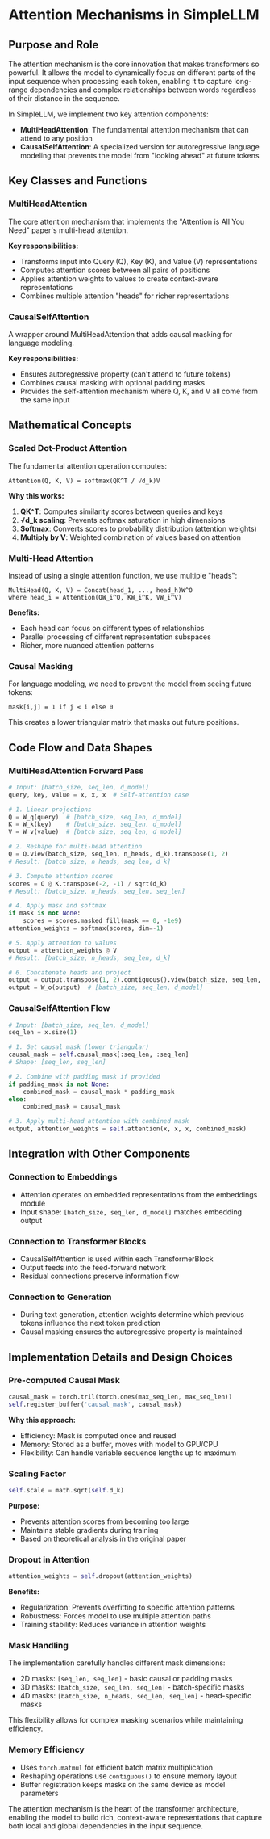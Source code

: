 # Attention Mechanisms in SimpleLLM

## Purpose and Role

The attention mechanism is the core innovation that makes transformers so powerful. It allows the model to dynamically focus on different parts of the input sequence when processing each token, enabling it to capture long-range dependencies and complex relationships between words regardless of their distance in the sequence.

In SimpleLLM, we implement two key attention components:
- **MultiHeadAttention**: The fundamental attention mechanism that can attend to any position
- **CausalSelfAttention**: A specialized version for autoregressive language modeling that prevents the model from "looking ahead" at future tokens

## Key Classes and Functions

### MultiHeadAttention
The core attention mechanism that implements the "Attention is All You Need" paper's multi-head attention.

**Key responsibilities:**
- Transforms input into Query (Q), Key (K), and Value (V) representations
- Computes attention scores between all pairs of positions
- Applies attention weights to values to create context-aware representations
- Combines multiple attention "heads" for richer representations

### CausalSelfAttention
A wrapper around MultiHeadAttention that adds causal masking for language modeling.

**Key responsibilities:**
- Ensures autoregressive property (can't attend to future tokens)
- Combines causal masking with optional padding masks
- Provides the self-attention mechanism where Q, K, and V all come from the same input

## Mathematical Concepts

### Scaled Dot-Product Attention

The fundamental attention operation computes:

```
Attention(Q, K, V) = softmax(QK^T / √d_k)V
```

**Why this works:**
1. **QK^T**: Computes similarity scores between queries and keys
2. **√d_k scaling**: Prevents softmax saturation in high dimensions
3. **Softmax**: Converts scores to probability distribution (attention weights)
4. **Multiply by V**: Weighted combination of values based on attention

### Multi-Head Attention

Instead of using a single attention function, we use multiple "heads":

```
MultiHead(Q, K, V) = Concat(head_1, ..., head_h)W^O
where head_i = Attention(QW_i^Q, KW_i^K, VW_i^V)
```

**Benefits:**
- Each head can focus on different types of relationships
- Parallel processing of different representation subspaces
- Richer, more nuanced attention patterns

### Causal Masking

For language modeling, we need to prevent the model from seeing future tokens:

```
mask[i,j] = 1 if j ≤ i else 0
```

This creates a lower triangular matrix that masks out future positions.

## Code Flow and Data Shapes

### MultiHeadAttention Forward Pass

```python
# Input: [batch_size, seq_len, d_model]
query, key, value = x, x, x  # Self-attention case

# 1. Linear projections
Q = W_q(query)  # [batch_size, seq_len, d_model]
K = W_k(key)    # [batch_size, seq_len, d_model]  
V = W_v(value)  # [batch_size, seq_len, d_model]

# 2. Reshape for multi-head attention
Q = Q.view(batch_size, seq_len, n_heads, d_k).transpose(1, 2)
# Result: [batch_size, n_heads, seq_len, d_k]

# 3. Compute attention scores
scores = Q @ K.transpose(-2, -1) / sqrt(d_k)
# Result: [batch_size, n_heads, seq_len, seq_len]

# 4. Apply mask and softmax
if mask is not None:
    scores = scores.masked_fill(mask == 0, -1e9)
attention_weights = softmax(scores, dim=-1)

# 5. Apply attention to values
output = attention_weights @ V
# Result: [batch_size, n_heads, seq_len, d_k]

# 6. Concatenate heads and project
output = output.transpose(1, 2).contiguous().view(batch_size, seq_len, d_model)
output = W_o(output)  # [batch_size, seq_len, d_model]
```

### CausalSelfAttention Flow

```python
# Input: [batch_size, seq_len, d_model]
seq_len = x.size(1)

# 1. Get causal mask (lower triangular)
causal_mask = self.causal_mask[:seq_len, :seq_len]
# Shape: [seq_len, seq_len]

# 2. Combine with padding mask if provided
if padding_mask is not None:
    combined_mask = causal_mask * padding_mask
else:
    combined_mask = causal_mask

# 3. Apply multi-head attention with combined mask
output, attention_weights = self.attention(x, x, x, combined_mask)
```

## Integration with Other Components

### Connection to Embeddings
- Attention operates on embedded representations from the embeddings module
- Input shape: `[batch_size, seq_len, d_model]` matches embedding output

### Connection to Transformer Blocks
- CausalSelfAttention is used within each TransformerBlock
- Output feeds into the feed-forward network
- Residual connections preserve information flow

### Connection to Generation
- During text generation, attention weights determine which previous tokens influence the next token prediction
- Causal masking ensures the autoregressive property is maintained

## Implementation Details and Design Choices

### Pre-computed Causal Mask
```python
causal_mask = torch.tril(torch.ones(max_seq_len, max_seq_len))
self.register_buffer('causal_mask', causal_mask)
```

**Why this approach:**
- Efficiency: Mask is computed once and reused
- Memory: Stored as a buffer, moves with model to GPU/CPU
- Flexibility: Can handle variable sequence lengths up to maximum

### Scaling Factor
```python
self.scale = math.sqrt(self.d_k)
```

**Purpose:**
- Prevents attention scores from becoming too large
- Maintains stable gradients during training
- Based on theoretical analysis in the original paper

### Dropout in Attention
```python
attention_weights = self.dropout(attention_weights)
```

**Benefits:**
- Regularization: Prevents overfitting to specific attention patterns
- Robustness: Forces model to use multiple attention paths
- Training stability: Reduces variance in attention weights

### Mask Handling
The implementation carefully handles different mask dimensions:
- 2D masks: `[seq_len, seq_len]` - basic causal or padding masks
- 3D masks: `[batch_size, seq_len, seq_len]` - batch-specific masks
- 4D masks: `[batch_size, n_heads, seq_len, seq_len]` - head-specific masks

This flexibility allows for complex masking scenarios while maintaining efficiency.

### Memory Efficiency
- Uses `torch.matmul` for efficient batch matrix multiplication
- Reshaping operations use `contiguous()` to ensure memory layout
- Buffer registration keeps masks on the same device as model parameters

The attention mechanism is the heart of the transformer architecture, enabling the model to build rich, context-aware representations that capture both local and global dependencies in the input sequence.
